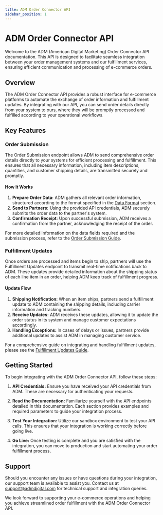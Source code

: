 ```yaml
---
title: ADM Order Connector API
sidebar_position: 1
---
```


# ADM Order Connector API

Welcome to the ADM (American Digital Marketing) Order Connector API documentation. This API is designed to facilitate seamless integration between your order management systems and our fulfillment services, ensuring efficient communication and processing of e-commerce orders.

## Overview

The ADM Order Connector API provides a robust interface for e-commerce platforms to automate the exchange of order information and fulfillment updates. By integrating with our API, you can send order details directly from your system to ours, where they will be promptly processed and fulfilled according to your operational workflows.

## Key Features

### Order Submission

The Order Submission endpoint allows ADM to send comprehensive order details directly to your systems for efficient processing and fulfillment. This ensures that all necessary information, including item descriptions, quantities, and customer shipping details, are transmitted securely and promptly.

#### How It Works

1. **Prepare Order Data:** ADM gathers all relevant order information, structured according to the format specified in the [Data Format](./data-format) section.
2. **Send to Partners:** Using the provided API credentials, ADM securely submits the order data to the partner's system.
3. **Confirmation Receipt:** Upon successful submission, ADM receives a confirmation from the partner, acknowledging the receipt of the order.

For more detailed information on the data fields required and the submission process, refer to the [Order Submission Guide](./order-submission-guide).

### Fulfillment Updates

Once orders are processed and items begin to ship, partners will use the Fulfillment Updates endpoint to transmit real-time notifications back to ADM. These updates provide detailed information about the shipping status of each line item in an order, helping ADM keep track of fulfillment progress.

#### Update Flow

1. **Shipping Notification:** When an item ships, partners send a fulfillment update to ADM containing the shipping details, including carrier information and tracking numbers.
2. **Receive Updates:** ADM receives these updates, allowing it to update the order status in its system and manage customer expectations accordingly.
3. **Handling Exceptions:** In cases of delays or issues, partners provide additional updates to assist ADM in managing customer service.

For a comprehensive guide on integrating and handling fulfillment updates, please see the [Fulfillment Updates Guide](./fulfillment-updates-guide).

## Getting Started

To begin integrating with the ADM Order Connector API, follow these steps:

1. **API Credentials:** Ensure you have received your API credentials from ADM. These are necessary for authenticating your requests.

2. **Read the Documentation:** Familiarize yourself with the API endpoints detailed in this documentation. Each section provides examples and required parameters to guide your integration process.

3. **Test Your Integration:** Utilize our sandbox environment to test your API calls. This ensures that your integration is working correctly before going live.

4. **Go Live:** Once testing is complete and you are satisfied with the integration, you can move to production and start automating your order fulfillment process.

## Support

Should you encounter any issues or have questions during your integration, our support team is available to assist you. Contact us at [support@admdigital.com](mailto:support@admdigital.com) for technical support and integration queries.

We look forward to supporting your e-commerce operations and helping you achieve streamlined order fulfillment with the ADM Order Connector API.
